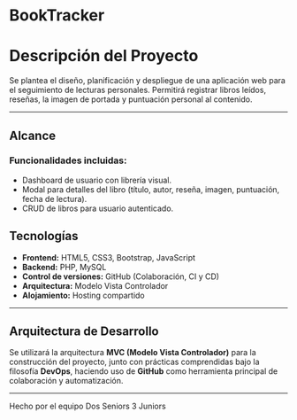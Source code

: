 # BookTracker

# Descripción del Proyecto

Se plantea el diseño, planificación y despliegue de una aplicación web para el seguimiento de lecturas personales. Permitirá registrar libros leídos, reseñas, la imagen de portada y puntuación personal al contenido.

---
## Alcance

### Funcionalidades incluidas:

- Dashboard de usuario con librería visual.
- Modal para detalles del libro (título, autor, reseña, imagen, puntuación, fecha de lectura).
- CRUD de libros para usuario autenticado.


## Tecnologías

- **Frontend:** HTML5, CSS3, Bootstrap, JavaScript  
- **Backend:** PHP, MySQL  
- **Control de versiones:** GitHub (Colaboración, CI y CD)  
- **Arquitectura:** Modelo Vista Controlador  
- **Alojamiento:** Hosting compartido  

---

## Arquitectura de Desarrollo

Se utilizará la arquitectura **MVC (Modelo Vista Controlador)** para la construcción del proyecto, junto con prácticas comprendidas bajo la filosofía **DevOps**, haciendo uso de **GitHub** como herramienta principal de colaboración y automatización.

---
Hecho por el equipo Dos Seniors 3 Juniors

